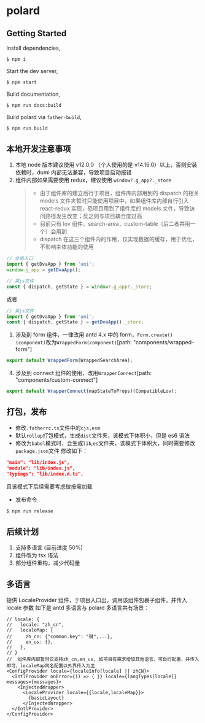 # polard

## Getting Started

Install dependencies,

```bash
$ npm i
```

Start the dev server,

```bash
$ npm start
```

Build documentation,

```bash
$ npm run docs:build
```

Build polard via `father-build`,

```bash
$ npm run build
```

## 本地开发注意事项

1. 本地 node 版本建议使用 v12.0.0 （个人使用的是 v14.16.0）以上，否则安装依赖时，dumi 内部无法兼容，导致项目启动报错
2. 组件内部如果需要使用 redux，建议使用 `window?.g_app?._store`
   > - 由于组件库的建立后行于项目，组件库内部用到的 dispatch 的相关 models 文件夹暂时只能使用项目中，如果组件库内部自行引入 react-redux 实现，恐项目用到了组件库的 models 文件，导致访问路径发生改变；反之则与项目耦合度过高
   > - 目前只有 lov 组件，search-area，custom-table（后二者共用一个）会用到
   > - dispatch 在这三个组件内的作用，仅实现数据的缓存，用于优化，不影响主体功能的使用

```js
// 全局入口
import { getDvaApp } from 'umi';
window.g_app = getDvaApp();

// 某js文件
const { dispatch, getState } = window?.g_app?._store;
```

或者

```js
// 某js文件
import { getDvaApp } from 'umi';
const { dispatch, getState } = getDvaApp()._store;
```

1. 涉及到 form 组件，一律改用 antd 4.x 中的 form，`Form.create()(component)`改为`WrappedForm(component)`[path: "components/wrapped-form"]

```js
export default WrappedForm(WrappedSearchArea);
```

4. 涉及到 connect 组件的使用，改用`WrapperConnect`[path: "components/custom-connect"]

```js
export default WrapperConnect(mapStateToProps)(CompatibleLov);
```

## 打包，发布

- 修改`.fatherrc.ts`文件中的`cjs,esm`
- 默认`rollup`打包模式，生成`dist`文件夹，该模式下体积小，但是 es6 语法
- 修改为`babel`模式时，会生成`lib`,`es`文件夹，该模式下体积大，同时需要修改`package.json`文件
  修改如下：

```json
"main": "lib/index.js",
"module": "lib/index.js",
"typings": "lib/index.d.ts",
```

且该模式下后续需要考虑做按需加载

- 发布命令

```bash
$ npm run release
```

## 后续计划

1. 支持多语言 (目前进度 50%)
2. 组件改为 tsx 语法
3. 部分组件重构，减少代码量

## 多语言

提供 LocaleProvider 组件，于项目入口出，调用该组件包裹子组件，并传入 locale 参数
如下是 antd 多语言与 polard 多语言共有场景：

```tsx
// locale: {
//   locale: "zh_cn",
//   localeMap: {
//     zh_cn: {"common.key": "键",...},
//     en_us: {},
//   },
// }
//  组件库内部暂时仅支持zh_cn,en_us, 如项目有需求增加其他语言，可自行配置，并传入即可，localeMap同名配置以外界传入为主
<ConfigProvider locale={localeInfo[locale] || zhCN}>
  <IntlProvider onError={() => { }} locale={langTypes[locale]} messages={messages}>
    <InjectedWrapper>
      <LocaleProvider locale={{locale,localeMap}}>
        {basicLayout}
      </InjectedWrapper>
  </IntlProvider>
</ConfigProvider>
```
